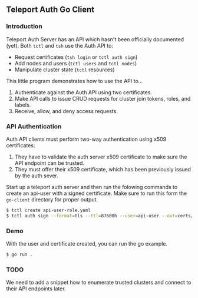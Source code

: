 ## Teleport Auth Go Client

### Introduction

Teleport Auth Server has an API which hasn't been officially documented (yet).
Both `tctl` and `tsh` use the Auth API to:

* Request certificates (`tsh login` or `tctl auth sign`)
* Add nodes and users (`tctl users` and `tctl nodes`)
* Manipulate cluster state (`tctl` resources)

This little program demonstrates how to use the API to...

1. Authenticate against the Auth API using two certificates.
2. Make API calls to issue CRUD requests for cluster join tokens, roles, and labels.
3. Receive, allow, and deny access requests.

### API Authentication

Auth API clients must perform two-way authentication using x509 certificates:

1. They have to validate the auth server x509 certificate to make sure the
   API endpoint can be trusted.
2. They must offer their x509 certificate, which has been previously issued
   by the auth sever.

Start up a teleport auth server and then run the folowing commands to create an api-user with a signed certificate. Make sure to run this form the `go-client` directory for proper output.

```bash
$ tctl create api-user-role.yaml
$ tctl auth sign --format=tls --ttl=87600h --user=api-user --out=certs/api-user
```

### Demo

With the user and certificate created, you can run the go example.

```bash
$ go run .
```

### TODO

We need to add a snippet how to enumerate trusted clusters and connect to their API endpoints later.

